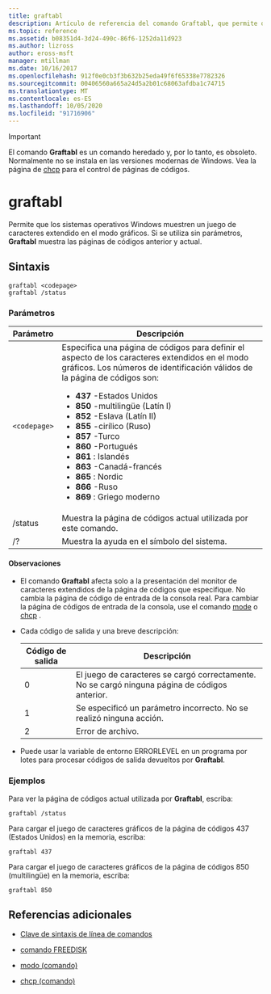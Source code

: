 ```yaml
---
title: graftabl
description: Artículo de referencia del comando Graftabl, que permite que los sistemas operativos Windows muestren un juego de caracteres extendido en el modo gráficos.
ms.topic: reference
ms.assetid: b08351d4-3d24-490c-86f6-1252da11d923
ms.author: lizross
author: eross-msft
manager: mtillman
ms.date: 10/16/2017
ms.openlocfilehash: 912f0e0cb3f3b632b25eda49f6f65338e7782326
ms.sourcegitcommit: 00406560a665a24d5a2b01c68063afdba1c74715
ms.translationtype: MT
ms.contentlocale: es-ES
ms.lasthandoff: 10/05/2020
ms.locfileid: "91716906"
---
```

> [!IMPORTANT]
> El comando **Graftabl** es un comando heredado y, por lo tanto, es obsoleto. Normalmente no se instala en las versiones modernas de Windows. Vea la página de [chcp](https://docs.microsoft.com/windows-server/administration/windows-commands/chcp) para el control de páginas de códigos.

# <a name="graftabl"></a>graftabl

Permite que los sistemas operativos Windows muestren un juego de caracteres extendido en el modo gráficos. Si se utiliza sin parámetros, **Graftabl** muestra las páginas de códigos anterior y actual.

## <a name="syntax"></a>Sintaxis

```
graftabl <codepage>
graftabl /status
```

### <a name="parameters"></a>Parámetros

| Parámetro | Descripción |
| --------- | ----------- |
| `<codepage>` | Especifica una página de códigos para definir el aspecto de los caracteres extendidos en el modo gráficos. Los números de identificación válidos de la página de códigos son:<ul><li>**437** -Estados Unidos</li><li>**850** -multilingüe (Latín I)</li><li>**852** -Eslava (Latín II)</li><li>**855** -cirílico (Ruso)</li><li>**857** -Turco</li><li>**860** -Portugués</li><li>**861** : Islandés</li><li>**863** -Canadá-francés</li><li>**865** : Nordic</li><li>**866** -Ruso</li><li>**869** : Griego moderno</li></ul> |
| /status | Muestra la página de códigos actual utilizada por este comando. |
| /? | Muestra la ayuda en el símbolo del sistema. |

#### <a name="remarks"></a>Observaciones

- El comando **Graftabl** afecta solo a la presentación del monitor de caracteres extendidos de la página de códigos que especifique. No cambia la página de código de entrada de la consola real. Para cambiar la página de códigos de entrada de la consola, use el comando [mode](mode.md) o [chcp](chcp.md) .

- Cada código de salida y una breve descripción:

    | Código de salida | Descripción |
    | --------- | ----------- |
    | 0 | El juego de caracteres se cargó correctamente. No se cargó ninguna página de códigos anterior. |
    | 1 | Se especificó un parámetro incorrecto. No se realizó ninguna acción. |
    | 2 | Error de archivo. |

- Puede usar la variable de entorno ERRORLEVEL en un programa por lotes para procesar códigos de salida devueltos por **Graftabl**.

### <a name="examples"></a>Ejemplos

Para ver la página de códigos actual utilizada por **Graftabl**, escriba:

```
graftabl /status
```

Para cargar el juego de caracteres gráficos de la página de códigos 437 (Estados Unidos) en la memoria, escriba:

```
graftabl 437
```

Para cargar el juego de caracteres gráficos de la página de códigos 850 (multilingüe) en la memoria, escriba:

```
graftabl 850
```

## <a name="additional-references"></a>Referencias adicionales

- [Clave de sintaxis de línea de comandos](command-line-syntax-key.md)

- [comando FREEDISK](freedisk.md)

- [modo (comando)](mode.md)

- [chcp (comando)](chcp.md)
